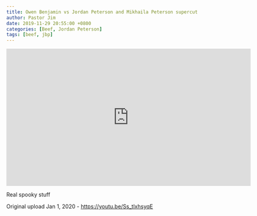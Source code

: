 ```yaml
---
title: Owen Benjamin vs Jordan Peterson and Mikhaila Peterson supercut
author: Pastor Jim
date: 2019-11-29 20:55:00 +0800
categories: [Beef, Jordan Peterson]
tags: [beef, jbp]
---
```


<iframe width="640" height="360" scrolling="no" frameborder="0" style="border: none;" src="https://www.bitchute.com/embed/TOpEo0wBHvuG/"></iframe>

Real spooky stuff



Original upload Jan 1, 2020 - https://youtu.be/Ss_tlxhsyqE

